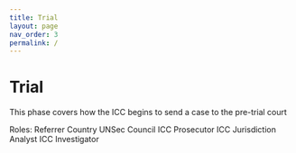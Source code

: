 ```yaml
---
title: Trial
layout: page
nav_order: 3
permalink: /
---
```


# Trial

This phase covers how the ICC begins to send a case to the pre-trial court

Roles:
    Referrer Country
    UNSec Council
    ICC Prosecutor
    ICC Jurisdiction Analyst
    ICC Investigator
